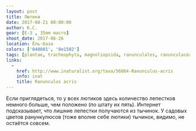 ```yaml
---
layout: post
title: Лютики
date: 2017-08-21 00:00:00
author: К.С.
gear: [E-3 , 35mm macro]
shoot_date: 2017-06-26
location: Ёль-база
colors: ['040801', '0e1502']
tags: [plantae, tracheophyta, magnoliopsida, ranunculales, ranunculaceae, ranunculus, ranunculus acris]
links:
  -
    href: http://www.inaturalist.org/taxa/56064-Ranunculus-acris
    info: inat
    title: Ranunculus acris
---
```

Если приглядеться, то у всех лютиков здесь количество лепестков немного больше, чем положено (по штату их пять). Интернет подсказывает, что лишние лепестки получаются из тычинок. У садовых цветов ранункулюсов (тоже вполне себе лютики) тычинок, видимо, не остаётся совсем.
